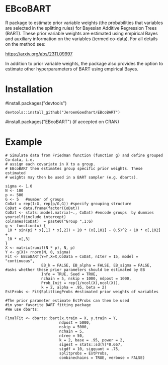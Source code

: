# EBcoBART
 
 R package to estimate prior variable weights (the probabilities that variables
 are selected in the splitting rules) for  Bayesian Additive Regression 
 Trees (BART). These prior variable weights are estimated using empirical Bayes 
 and  auxiliary information on the variables (termed co-data). 
 For all details on the method see:

 https://arxiv.org/abs/2311.09997
 
 In addition to prior variable weights, the package also provides the option to 
 estimate other hyperparameters of BART using empirical Bayes.

 # Installation
#install.packages("devtools")
```
devtools::install_github("JeroenGoedhart/EBcoBART")
```
#install.packages("EBcoBART") (if accepted on CRAN)

 # Example
``` 
# Simulate data from Friedman function (function g) and define grouped Co-data, i.e.
# assign each covariate in X to a group.
# EBcoBART then estimates group specific prior weights. These estimated
# weights may then be used in a BART sampler (e.g. dbarts).

sigma <- 1.0
N <- 100
p <- 500
G <- 5   #number of groups
CoDat = rep(1:G, rep(p/G,G)) #specify grouping structure
CoDat = data.frame(factor(CoDat))
CoDat <- stats::model.matrix(~., CoDat) #encode groups  by dummies yourself(include intercept)
colnames(CoDat)  = paste0("Group ",1:G)
g <- function(x) {
 10 * sin(pi * x[,1] * x[,2]) + 20 * (x[,101] - 0.5)^2 + 10 * x[,102] +
 10 * x[,3]
}
X <- matrix(runif(N * p), N, p)
Y <- g(X)+ rnorm(N, 0, sigma)
Fit <- EBcoBART(Y=Y,X=X,CoData = CoDat, nIter = 15, model = "continuous",
                EB_k = FALSE, EB_alpha = FALSE, EB_sigma = FALSE, #asks whether these prior parameters should be estimated by EB
                Info = TRUE, Seed = TRUE,
                nchain = 5, nskip = 1000, ndpost = 1000,
                Prob_Init = rep(1/ncol(X),ncol(X)),
                k = 2, alpha = .95, beta = 2)
EstProbs <- Fit$SplittingProbs #estimated prior weights of variables

#The prior parameter estimate EstProbs can then be used
#in your favorite BART fitting package
#We use dbarts:

FinalFit <- dbarts::bart(x.train = X, y.train = Y,
                        ndpost = 5000,
                        nskip = 5000,
                        nchain = 5,
                        ntree = 50,
                        k = 2, base = .95, power = 2,
                        sigest = stats::sd(Y)*0.667,
                        sigdf = 10, sigquant = .75,
                        splitprobs = EstProbs,
                        combinechains = TRUE, verbose = FALSE)
```
